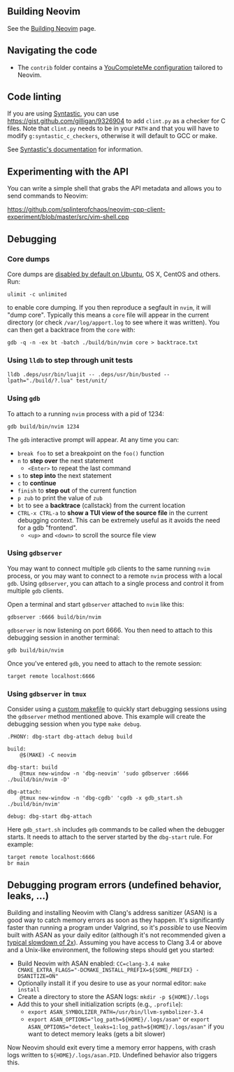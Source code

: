 ## Building Neovim

See the [Building Neovim](Building-Neovim) page.

## Navigating the code

- The `contrib` folder contains a [YouCompleteMe configuration](https://github.com/neovim/neovim/tree/master/contrib/YouCompleteMe) tailored to Neovim.

## Code linting

If you are using [Syntastic][syntastic], you can use https://gist.github.com/gilligan/9326904 to add `clint.py` as a checker for C files. Note that `clint.py` needs to be in your `PATH` and that you will have to modify `g:syntastic_c_checkers`, otherwise it will default to GCC or make.

See [Syntastic's documentation][syntastic-docs] for information.

## Experimenting with the API

You can write a simple shell that grabs the API metadata and allows you to send commands to Neovim:

https://github.com/splinterofchaos/neovim-cpp-client-experiment/blob/master/src/vim-shell.cpp

## Debugging

### Core dumps

Core dumps are [disabled  by default on Ubuntu](http://stackoverflow.com/a/18368068/152142), OS X, CentOS and others. Run:

    ulimit -c unlimited

to enable core dumping. If you then reproduce a segfault in `nvim`, it will "dump core". Typically this means a `core` file will appear in the current directory (or check `/var/log/apport.log` to see where it was written). You can then get a backtrace from the `core` with:

    gdb -q -n -ex bt -batch ./build/bin/nvim core > backtrace.txt

### Using `lldb` to step through unit tests

```
lldb .deps/usr/bin/luajit -- .deps/usr/bin/busted --lpath="./build/?.lua" test/unit/
```

### Using `gdb`

To attach to a running `nvim` process with a pid of 1234:

    gdb build/bin/nvim 1234

The `gdb` interactive prompt will appear. At any time you can:

- `break foo` to set a breakpoint on the `foo()` function
- `n` to **step over** the next statement
    - `<Enter>` to repeat the last command
- `s` to **step into** the next statement
- `c` to **continue**
- `finish` to **step out** of the current function
- `p zub` to print the value of `zub` 
- `bt` to see a **backtrace** (callstack) from the current location
- `CTRL-x CTRL-a` to **show a TUI view of the source file** in the current debugging context. This can be extremely useful as it avoids the need for a gdb "frontend".
    - `<up>` and `<down>` to scroll the source file view

### Using `gdbserver`

You may want to connect multiple `gdb` clients to the same running `nvim` process, or you may want to connect to a remote `nvim` process with a local `gdb`. Using `gdbserver`, you can attach to a single process and control it from multiple `gdb` clients. 

Open a terminal and start `gdbserver` attached to `nvim` like this:

    gdbserver :6666 build/bin/nvim

`gdbserver` is now listening on port 6666. You then need to attach to this debugging session in another terminal:

    gdb build/bin/nvim

Once you've entered `gdb`, you need to attach to the remote session:

    target remote localhost:6666

### Using `gdbserver` in `tmux`

Consider using a [custom makefile](Building-Neovim#custom-makefile) to quickly start debugging sessions using the `gdbserver` method mentioned above. This example will create the debugging session when you type `make debug`.

```make
.PHONY: dbg-start dbg-attach debug build

build:
	@$(MAKE) -C neovim

dbg-start: build
	@tmux new-window -n 'dbg-neovim' 'sudo gdbserver :6666 ./build/bin/nvim -D'

dbg-attach:
	@tmux new-window -n 'dbg-cgdb' 'cgdb -x gdb_start.sh ./build/bin/nvim'

debug: dbg-start dbg-attach
```

Here `gdb_start.sh` includes `gdb` commands to be called when the debugger starts. It needs to attach to the server started by the `dbg-start` rule. For example:

```
target remote localhost:6666
br main
```

## Debugging program errors (undefined behavior, leaks, ...)

Building and installing Neovim with Clang's address sanitizer (ASAN) is a good way to catch memory errors as soon as they happen. It's significantly faster than running a program under Valgrind, so it's *possible* to use Neovim built with ASAN as your daily editor (although it's not recommended given a [typical slowdown of 2x](http://clang.llvm.org/docs/AddressSanitizer.html)). Assuming you have access to Clang 3.4 or above and a Unix-like environment, the following steps should get you started:

- Build Neovim with ASAN enabled: `CC=clang-3.4 make CMAKE_EXTRA_FLAGS="-DCMAKE_INSTALL_PREFIX=${SOME_PREFIX} -DSANITIZE=ON"`
- Optionally install it if you desire to use as your normal editor: `make install`
- Create a directory to store the ASAN logs: `mkdir -p ${HOME}/.logs`
- Add this to your shell initialization scripts (e.g., `.profile`): 
  - `export ASAN_SYMBOLIZER_PATH=/usr/bin/llvm-symbolizer-3.4`
  - `export ASAN_OPTIONS="log_path=${HOME}/.logs/asan"` or `export ASAN_OPTIONS="detect_leaks=1:log_path=${HOME}/.logs/asan"` if you want to detect memory leaks (gets a bit slower)

Now Neovim should exit every time a memory error happens, with crash logs written to `${HOME}/.logs/asan.PID`. Undefined behavior also triggers this.

[syntastic]: https://github.com/scrooloose/syntastic
[syntastic-docs]: https://raw.githubusercontent.com/scrooloose/syntastic/master/doc/syntastic.txt